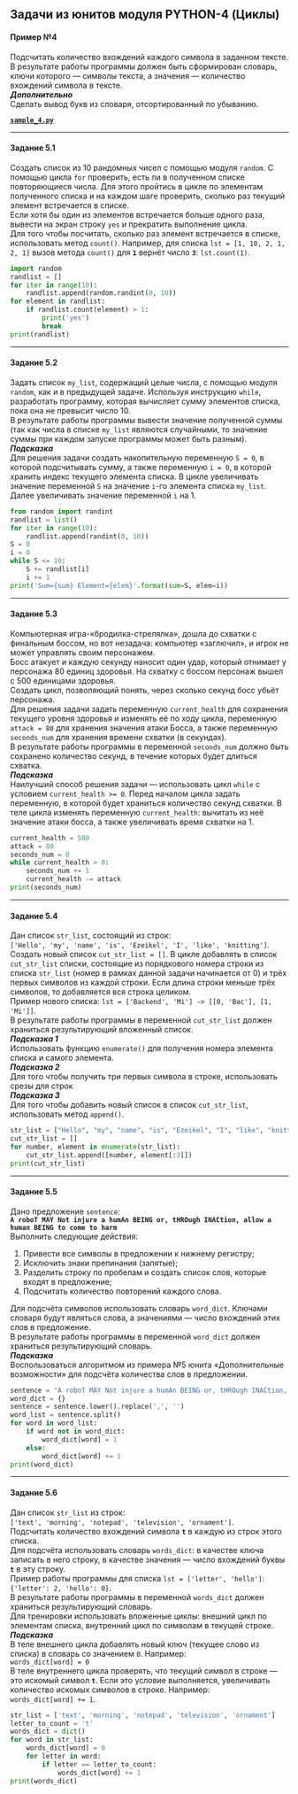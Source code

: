 ## Задачи из юнитов модуля PYTHON-4 (Циклы) ##

#### **Пример №4** ####

Подсчитать количество вхождений каждого символа в заданном тексте. В результате
работы программы должен быть сформирован словарь, ключи которого&nbsp;&mdash;
символы текста, а значения&nbsp;&mdash; количество вхождений символа в тексте.    
***Дополнительно***    
Сделать вывод букв из словаря, отсортированный по убыванию.    
    
[**`sample_4.py`**](sample_4.py)

----

#### **Задание 5.1** ####

Создать список из 10 рандомных чисел с помощью модуля `random`. С помощью цикла
`for` проверить, есть ли в полученном списке повторяющиеся числа. Для этого
пройтись в цикле по элементам полученного списка и на каждом шаге проверить,
сколько раз текущий элемент встречается в списке.    
Если хотя бы один из элементов встречается больше одного раза, вывести на экран
строку `yes` и прекратить выполнение цикла.    
Для того чтобы посчитать, сколько раз элемент встречается в списке, использовать
метод `count()`. Например, для списка `lst = [1, 10, 2, 1, 2, 1]` вызов метода
`count()` для **`1`** вернёт число **`3`**: `lst.count(1)`.

```python
import random
randlist = []
for iter in range(10):
    randlist.append(random.randint(0, 10))
for element in randlist:
    if randlist.count(element) > 1:
        print('yes')
        break
print(randlist)
```

----

#### **Задание 5.2** ####

Задать список `my_list`, содержащий целые числа, с помощью модуля `random`, как
и в предыдущей задаче. Используя инструкцию `while`, разработать программу,
которая вычисляет сумму элементов списка, пока она не превысит число 10.    
В результате работы программы вывести значение полученной суммы (так как числа в
списке `my_list` являются случайными, то значение суммы при каждом запуске
программы может быть разным).    
***Подсказка***    
Для решения задачи создать накопительную переменную `S = 0`, в которой
подсчитывать сумму, а также переменную `i = 0`, в которой хранить индекс
текущего элемента списка. В цикле увеличивать значение переменной `S` на
значение `i`-го элемента списка `my_list`. Далее увеличивать значение переменной
`i` на 1.

```python
from random import randint
randlist = list()
for iter in range(10):
    randlist.append(randint(0, 10))
S = 0
i = 0
while S <= 10:
    S += randlist[i]
    i += 1
print('Sum={sum} Element={elem}'.format(sum=S, elem=i))
```

----

#### **Задание 5.3** ####

Компьютерная игра-&laquo;бродилка-стрелялка&raquo;, дошла до схватки с финальным
боссом, но вот незадача: компьютер &laquo;заглючил&raquo;, и игрок не может
управлять своим персонажем.    
Босс атакует и каждую секунду наносит один удар, который отнимает у персонажа 80
единиц здоровья. На схватку с боссом персонаж вышел с 500 единицами здоровья.    
Создать цикл, позволяющий понять, через сколько секунд босс убьёт персонажа.    
Для решения задачи задать переменную `current_health` для сохранения текущего
уровня здоровья и изменять её по ходу цикла, переменную `attack = 80` для
хранения значения атаки Босса, а также переменную `seconds_num` для хранения
времени схватки (в секундах).    
В результате работы программы в переменной `seconds_num` должно быть сохранено
количество секунд, в течение которых будет длиться схватка.    
***Подсказка***    
Наилучший способ решения задачи&nbsp;&mdash; использовать цикл `while` с
условием `current_health >= 0`. Перед началом цикла задать переменную, в которой
будет храниться количество секунд схватки. В теле цикла изменять переменную
`current_health`: вычитать из неё значение атаки босса, а также увеличивать
время схватки на 1.

```python
current_health = 500
attack = 80
seconds_num = 0
while current_health > 0:
    seconds_num += 1
    current_health -= attack
print(seconds_num)
```

----

#### **Задание 5.4** ####

Дан список `str_list`, состоящий из строк:    
`['Hello', 'my', 'name', 'is', 'Ezeikel', 'I', 'like', 'knitting']`.    
Создать новый список `cut_str_list = []`. В цикле добавлять в список
`cut_str_list` списки, состоящие из порядкового номера строки из списка
`str_list` (номер в рамках данной задачи начинается от 0) и трёх первых символов
из каждой строки. Если длина строки меньше трёх символов, то добавляется вся
строка целиком.    
Пример нового списка: `lst = ['Backend', 'Mi'] -> [[0, 'Bac'], [1, 'Mi']]`.    
В результате работы программы в переменной `cut_str_list` должен храниться
результирующий вложенный список.    
***Подсказка 1***    
Использовать функцию `enumerate()` для получения номера элемента списка и самого
элемента.    
***Подсказка 2***    
Для того чтобы получить три первых символа в строке, использовать срезы для
строк    
***Подсказка 3***    
Для того чтобы добавить новый список в список `cut_str_list`, использовать метод
`append()`.

```python
str_list = ["Hello", "my", "name", "is", "Ezeikel", "I", "like", "knitting"]
cut_str_list = []
for number, element in enumerate(str_list):
    cut_str_list.append([number, element[:3]])
print(cut_str_list)
```

----

#### **Задание 5.5** ####

Дано предложение `sentence`:    
**`A roboT MAY Not injure a humAn BEING or, tHROugh INACtion, allow a human BEING to come to harm`**    
Выполнить следующие действия:

1. Привести все символы в предложении к нижнему регистру;
2. Исключить знаки препинания (запятые);
3. Разделить строку по пробелам и создать список слов, которые входят в
предложение;
4. Подсчитать количество повторений каждого слова.

Для подсчёта символов использовать словарь `word_dict`. Ключами словаря будут
являться слова, а значениями&nbsp;&mdash; число вхождений этих слов в
предложение.    
В результате работы программы в переменной `word_dict` должен храниться
результирующий словарь.    
***Подсказка***    
Воспользоваться алгоритмом из примера №5 юнита &laquo;Дополнительные
возможности&raquo; для подсчёта количества слов в предложении.

```python
sentence = "A roboT MAY Not injure a humAn BEING or, tHROugh INACtion, allow a human BEING to come to harm"
word_dict = {}
sentence = sentence.lower().replace(',', '')
word_list = sentence.split()
for word in word_list:
    if word not in word_dict:
        word_dict[word] = 1
    else:
        word_dict[word] += 1
print(word_dict)
```

----

#### **Задание 5.6** ####

Дан список `str_list` из строк:    
`['text', 'morning', 'notepad', 'television', 'ornament']`.    
Подсчитать количество вхождений символа **`t`** в каждую из строк этого списка.    
Для подсчёта использовать словарь `words_dict`: в качестве ключа записать в него
строку, в качестве значения&nbsp;&mdash; число вхождений буквы **`t`** в эту
строку.    
Пример работы программы для списка `lst = ['letter', 'hello']`:    
`{'letter': 2, 'hello': 0}`.    
В результате работы программы в переменной `words_dict` должен храниться
результирующий словарь.    
Для тренировки использовать вложенные циклы: внешний цикл по элементам списка,
внутренний цикл по символам в текущей строке.    
***Подсказка***    
В теле внешнего цикла добавлять новый ключ (текущее слово из списка) в словарь
со значением `0`. Например:    
`words_dict[word] = 0`    
В теле внутреннего цикла проверять, что текущий символ в строке&nbsp;&mdash; это
искомый символ **`t`**. Если это условие выполняется, увеличивать количество
искомых символов в строке. Например:    
`words_dict[word] += 1`.

```python
str_list = ['text', 'morning', 'notepad', 'television', 'ornament']
letter_to_count = 't'
words_dict = dict()
for word in str_list:
    words_dict[word] = 0
    for letter in word:
        if letter == letter_to_count:
            words_dict[word] += 1
print(words_dict)
```
